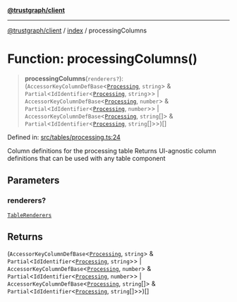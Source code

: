 [**@trustgraph/client**](../../README.md)

***

[@trustgraph/client](../../README.md) / [index](../README.md) / processingColumns

# Function: processingColumns()

> **processingColumns**(`renderers?`): (`AccessorKeyColumnDefBase`\<[`Processing`](../type-aliases/Processing.md), `string`\> & `Partial`\<`IdIdentifier`\<[`Processing`](../type-aliases/Processing.md), `string`\>\> \| `AccessorKeyColumnDefBase`\<[`Processing`](../type-aliases/Processing.md), `number`\> & `Partial`\<`IdIdentifier`\<[`Processing`](../type-aliases/Processing.md), `number`\>\> \| `AccessorKeyColumnDefBase`\<[`Processing`](../type-aliases/Processing.md), `string`[]\> & `Partial`\<`IdIdentifier`\<[`Processing`](../type-aliases/Processing.md), `string`[]\>\>)[]

Defined in: [src/tables/processing.ts:24](https://github.com/trustgraph-ai/trustgraph-ts-client/blob/92e187771a25b959c85a4f966bb97eb5d407310b/src/tables/processing.ts#L24)

Column definitions for the processing table
Returns UI-agnostic column definitions that can be used with any table component

## Parameters

### renderers?

[`TableRenderers`](../../types/interfaces/TableRenderers.md)

## Returns

(`AccessorKeyColumnDefBase`\<[`Processing`](../type-aliases/Processing.md), `string`\> & `Partial`\<`IdIdentifier`\<[`Processing`](../type-aliases/Processing.md), `string`\>\> \| `AccessorKeyColumnDefBase`\<[`Processing`](../type-aliases/Processing.md), `number`\> & `Partial`\<`IdIdentifier`\<[`Processing`](../type-aliases/Processing.md), `number`\>\> \| `AccessorKeyColumnDefBase`\<[`Processing`](../type-aliases/Processing.md), `string`[]\> & `Partial`\<`IdIdentifier`\<[`Processing`](../type-aliases/Processing.md), `string`[]\>\>)[]
